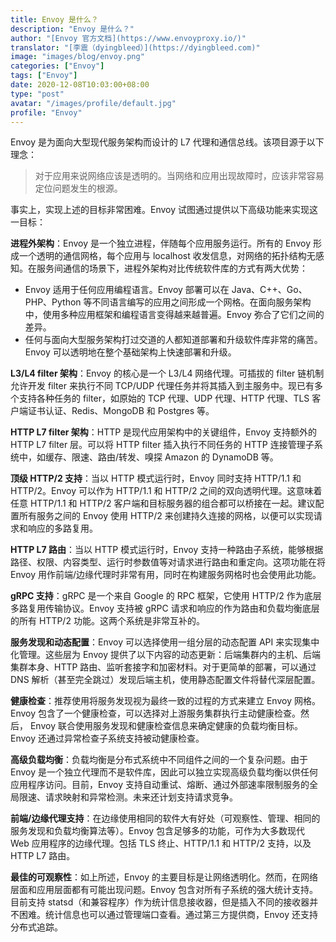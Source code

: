```yaml
---
title: Envoy 是什么？
description: "Envoy 是什么？"
author: "[Envoy 官方文档](https://www.envoyproxy.io/)"
translator: "[李震（dyingbleed）](https://dyingbleed.com)"
image: "images/blog/envoy.png"
categories: ["Envoy"]
tags: ["Envoy"]
date: 2020-12-08T10:03:00+08:00
type: "post"
avatar: "/images/profile/default.jpg"
profile: "Envoy"
---
```


Envoy 是为面向大型现代服务架构而设计的 L7 代理和通信总线。该项目源于以下理念：

> 对于应用来说网络应该是透明的。当网络和应用出现故障时，应该非常容易定位问题发生的根源。

事实上，实现上述的目标非常困难。Envoy 试图通过提供以下高级功能来实现这一目标：

**进程外架构**：Envoy 是一个独立进程，伴随每个应用服务运行。所有的 Envoy 形成一个透明的通信网格，每个应用与 localhost 收发信息，对网络的拓扑结构无感知。在服务间通信的场景下，进程外架构对比传统软件库的方式有两大优势：

* Envoy 适用于任何应用编程语言。Envoy 部署可以在 Java、C++、Go、PHP、Python 等不同语言编写的应用之间形成一个网格。在面向服务架构中，使用多种应用框架和编程语言变得越来越普遍。Envoy 弥合了它们之间的差异。
* 任何与面向大型服务架构打过交道的人都知道部署和升级软件库非常的痛苦。Envoy 可以透明地在整个基础架构上快速部署和升级。

**L3/L4 filter 架构**：Envoy 的核心是一个 L3/L4 网络代理。可插拔的 filter 链机制允许开发 filter 来执行不同 TCP/UDP 代理任务并将其插入到主服务中。现已有多个支持各种任务的 filter，如原始的 TCP 代理、UDP 代理、HTTP 代理、TLS 客户端证书认证、Redis、MongoDB 和 Postgres 等。

**HTTP L7 filter 架构**：HTTP 是现代应用架构中的关键组件，Envoy 支持额外的 HTTP L7 filter 层。可以将 HTTP filter 插入执行不同任务的 HTTP 连接管理子系统中，如缓存、限速、路由/转发、嗅探 Amazon 的 DynamoDB 等。

**顶级 HTTP/2 支持**：当以 HTTP 模式运行时，Envoy 同时支持 HTTP/1.1 和 HTTP/2。Envoy 可以作为 HTTP/1.1 和 HTTP/2 之间的双向透明代理。这意味着任意 HTTP/1.1 和 HTTP/2 客户端和目标服务器的组合都可以桥接在一起。建议配置所有服务之间的 Envoy 使用 HTTP/2 来创建持久连接的网格，以便可以实现请求和响应的多路复用。

**HTTP L7 路由**：当以 HTTP 模式运行时，Envoy 支持一种路由子系统，能够根据路径、权限、内容类型、运行时参数值等对请求进行路由和重定向。这项功能在将 Envoy 用作前端/边缘代理时非常有用，同时在构建服务网格时也会使用此功能。

**gRPC 支持**：gRPC 是一个来自 Google 的 RPC 框架，它使用 HTTP/2 作为底层多路复用传输协议。Envoy 支持被 gRPC 请求和响应的作为路由和负载均衡底层的所有 HTTP/2 功能。这两个系统是非常互补的。

**服务发现和动态配置**：Envoy 可以选择使用一组分层的动态配置 API 来实现集中化管理。这些层为 Envoy 提供了以下内容的动态更新：后端集群内的主机、后端集群本身、HTTP 路由、监听套接字和加密材料。对于更简单的部署，可以通过 DNS 解析（甚至完全跳过）发现后端主机，使用静态配置文件将替代深层配置。

**健康检查**：推荐使用将服务发现视为最终一致的过程的方式来建立 Envoy 网格。Envoy 包含了一个健康检查，可以选择对上游服务集群执行主动健康检查。然后， Envoy 联合使用服务发现和健康检查信息来确定健康的负载均衡目标。Envoy 还通过异常检查子系统支持被动健康检查。

**高级负载均衡**：负载均衡是分布式系统中不同组件之间的一个复杂问题。由于 Envoy 是一个独立代理而不是软件库，因此可以独立实现高级负载均衡以供任何应用程序访问。目前，Envoy 支持自动重试、熔断、通过外部速率限制服务的全局限速、请求映射和异常检测。未来还计划支持请求竞争。

**前端/边缘代理支持**：在边缘使用相同的软件大有好处（可观察性、管理、相同的服务发现和负载均衡算法等）。Envoy 包含足够多的功能，可作为大多数现代 Web 应用程序的边缘代理。包括 TLS 终止、HTTP/1.1 和 HTTP/2 支持，以及 HTTP L7 路由。

**最佳的可观察性**：如上所述，Envoy 的主要目标是让网络透明化。然而，在网络层面和应用层面都有可能出现问题。Envoy 包含对所有子系统的强大统计支持。目前支持 statsd（和兼容程序）作为统计信息接收器，但是插入不同的接收器并不困难。统计信息也可以通过管理端口查看。通过第三方提供商，Envoy 还支持分布式追踪。